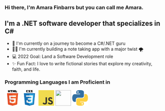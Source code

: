 ### Hi there, I'm Amara Finbarrs but you can call me Amara.

## I'm a .NET software developer that specializes in C#
- 👑 I'm currently on a journey to become a C#/.NET guru
- ✍🏽 I'm currently building a note taking app with a major twist 🌪
- 💻 2022 Goal: Land a Software Development role
- ✨ Fun Fact: I love to write fictional stories that explore my creativity, faith, and life.

### Programming Languages I am Proficient in

<img src="Images\html5-icon.png" width="50" height="50" /> <img src="Images\css.png" width="50" height="50" /> <img src="Images\JavaScript-logo.png" width="50" height="50" /> <img src="Images\c#-logo.png" width="50" height="50" /> <img src="Images\python-2.png" width="50" height="50" />

